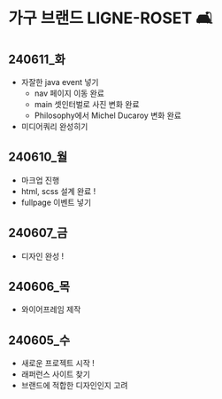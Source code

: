 # 가구 브랜드 LIGNE-ROSET 🛋️ #

## 240611_화
  - 자잘한 java event 넣기
    - nav 페이지 이동 완료
    - main 셋인터벌로 사진 변화 완료
    - Philosophy에서 Michel Ducaroy 변화 완료
  - 미디어쿼리 완성히기 

## 240610_월
  - 마크업 진행
  - html, scss 설계 완료 !
  - fullpage 이벤트 넣기

## 240607_금
  - 디자인 완성 !

## 240606_목 
  - 와이어프레임 제작

## 240605_수
  - 새로운 프로젝트 시작 !
  - 래퍼런스 사이트 찾기
  - 브랜드에 적합한 디자인인지 고려
